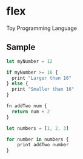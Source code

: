 # flex
Toy Programming Language

## Sample

```js
let myNumber = 12

if myNumber >= 16 {
  print "Larger than 16"
} else {
  print "Smaller than 16"
}

fn addTwo num {
  return num + 2
}

let numbers = [1, 2, 3]

for number in numbers {
	print addTwo number
}
```

